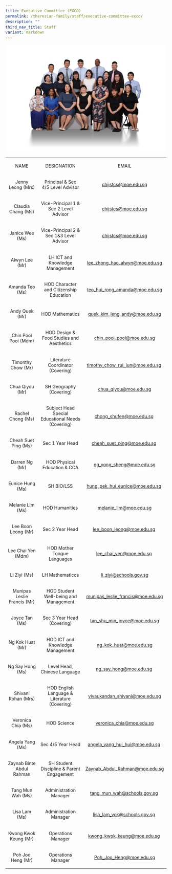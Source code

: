 ```yaml
---
title: Executive Committee (EXCO)
permalink: /theresian-family/staff/executive-committee-exco/
description: ""
third_nav_title: Staff
variant: markdown
---
```

<img src="/images/2023DepartmentPhotos/exco2023.jpg"><br>
<table width="787"><colgroup><col width="148"><col width="362"><col width="277"></colgroup>
<tbody>
<tr>
<td style="text-align: center;" width="148" height="20">
<p>NAME</p>
</td>
<td style="text-align: center;" width="362">
<p>DESIGNATION</p>
</td>
<td style="text-align: center;" width="277">
<p>EMAIL</p>
</td>
</tr>
<tr>
<td style="text-align: center;" width="148" height="40">
<p>Jenny Leong&nbsp;(Mrs)</p>
</td>
<td style="text-align: center;" width="362">
<p>Principal &amp; Sec 4/5 Level Advisor</p>
</td>
<td style="text-align: center;" width="277">
<p><a href="mailto:chijstcs@moe.edu.sg">chijstcs@moe.edu.sg</a></p>
</td>
</tr>
<tr>
<td style="text-align: center;" width="148" height="40">
<p>Claudia Chang (Ms)</p>
</td>
<td style="text-align: center;" width="362">
<p>Vice-Principal 1 &amp; Sec 2 Level Advisor</p>
</td>
<td style="text-align: center;" width="277">
<p><a href="mailto:chijstcs@moe.edu.sg" target="">chijstcs@moe.edu.sg</a></p>
</td>
</tr>
<tr>
<td style="text-align: center;" width="148" height="40">
<p>Janice Wee (Ms)</p>
</td>
<td style="text-align: center;" width="362">
<p>Vice-Principal 2 &amp; Sec 1&amp;3 Level Advisor</p>
</td>
<td style="text-align: center;" width="277">
<p><a href="mailto:chijstcs@moe.edu.sg" target="">chijstcs@moe.edu.sg</a></p>
</td>
</tr>
<tr>
<td style="text-align: center;" width="148" height="40">
<p>Alwyn Lee (Mr)</p>
</td>
<td style="text-align: center;" width="362">
<p>LH ICT and Knowledge Management</p>
</td>
<td style="text-align: center;" width="277">
<p><a href="mailto:lee_zhong_hao_alwyn@moe.edu.sg" target="">lee_zhong_hao_alwyn@moe.edu.sg</a></p>
</td>
</tr>
<tr>
<td style="text-align: center;" width="148" height="40">
<p>Amanda Teo (Ms)</p>
</td>
<td style="text-align: center;" width="362">
<p>HOD Character and Citizenship Education</p>
</td>
<td style="text-align: center;" width="277">
<p><a href="mailto:teo_hui_rong_amanda@moe.edu.sg" target="">teo_hui_rong_amanda@moe.edu.sg</a></p>
</td>
</tr>
<tr>
<td style="text-align: center;" width="148" height="40">
<p>Andy Quek (Mr)</p>
</td>
<td style="text-align: center;" width="362">
<p>HOD Mathematics</p>
</td>
<td style="text-align: center;" width="277">
<p><a href="mailto:quek_kim_leng_andy@moe.edu.sg" target="">quek_kim_leng_andy@moe.edu.sg</a></p>
</td>
</tr>
<tr>
<td style="text-align: center;" width="148" height="60">
<p>Chin Pooi Pooi (Mdm)</p>
</td>
<td style="text-align: center;" width="362">
<p>HOD Design &amp; Food Studies and Aesthetics</p>
</td>
<td style="text-align: center;" width="277">
<p><a href="mailto:chin_pooi_pooi@moe.edu.sg">chin_pooi_pooi@moe.edu.sg</a></p>
</td>
</tr>
<tr>
<td style="text-align: center;">
<p>Timonthy Chow (Mr)</p>
</td>
<td style="text-align: center;">
<p>Literature Coordinator (Covering)</p>
</td>
<td style="text-align: center;">
<p><a href="mailto:timothy_chow_rui_jun@moe.edu.sg" target="">timothy_chow_rui_jun@moe.edu.sg</a>&nbsp;</p>
</td>
</tr>
<tr>
<td style="text-align: center;">
<p>Chua Qiyou (Mr)</p>
</td>
<td style="text-align: center;">
<p>SH Geography (Covering)</p>
</td>
<td style="text-align: center;">
<p><a href="http://chua_qiyou@moe.edu.sg%20/" target="">chua_qiyou@moe.edu.sg</a></p>
</td>
</tr>
<tr>
<td style="text-align: center;">
<p>Rachel Chong (Ms)</p>
</td>
<td style="text-align: center;">
<p>Subject Head Special Educational Needs (Covering)</p>
</td>
<td style="text-align: center;">
<p><a href="mailto:chong_shufen@moe.edu.sg" target="">chong_shufen@moe.edu.sg</a>&nbsp;</p>
</td>
</tr>
<tr>
<td style="text-align: center;">
<p>Cheah Suet Ping (Ms)</p>
</td>
<td style="text-align: center;">
<p>Sec 1 Year Head</p>
</td>
<td style="text-align: center;">
<p><a href="mailto:cheah_suet_ping@moe.edu.sg" target="">cheah_suet_ping@moe.edu.sg</a>&nbsp;</p>
</td>
</tr>
<tr>
<td style="text-align: center;" width="148" height="40">
<p>Darren Ng (Mr)</p>
</td>
<td style="text-align: center;" width="362">
<p>HOD Physical Education &amp; CCA</p>
</td>
<td style="text-align: center;">
<p><a href="mailto:ng_yong_sheng@moe.edu.sg" target="">ng_yong_sheng@moe.edu.sg</a></p>
</td>
</tr>
<tr>
<td style="text-align: center;">
<p>Eunice Hung (Ms)</p>
</td>
<td style="text-align: center;">
<p>SH BIO/LSS</p>
</td>
<td style="text-align: center;">
<p><a href="mailto:hung_pek_hui_eunice@moe.edu.sg" target="">hung_pek_hui_eunice@moe.edu.sg</a>&nbsp;</p>
</td>
</tr>
<tr>
<td style="text-align: center;">
<p>Melanie Lim (Ms)</p>
</td>
<td style="text-align: center;">
<p>HOD Humanities</p>
</td>
<td style="text-align: center;">
<p><a href="mailto:melanie_lim@moe.edu.sg" target="">melanie_lim@moe.edu.sg</a></p>
</td>
</tr>
<tr>
<td style="text-align: center;">
<p>Lee Boon Leong (Mr)</p>
</td>
<td style="text-align: center;">
<p>Sec 2 Year Head</p>
</td>
<td style="text-align: center;">
<p><a href="mailto:lee_boon_leong@moe.edu.sg" target="">lee_boon_leong@moe.edu.sg</a>&nbsp;</p>
</td>
</tr>
<tr>
<td style="text-align: center;">
<p>Lee Chai Yen (Mdm)</p>
</td>
<td style="text-align: center;">
<p>HOD Mother Tongue Languages</p>
</td>
<td style="text-align: center;">
<p><a href="mailto:lee_chai_yen@moe.edu.sg" target="">lee_chai_yen@moe.edu.sg</a>&nbsp;</p>
</td>
</tr>
<tr>
<td style="text-align: center;">
<p>Li Ziyi (Ms)</p>
</td>
<td style="text-align: center;">
<p>LH Mathematiccs</p>
</td>
<td style="text-align: center;">
<p><a href="mailto:li_ziyi@schools.gov.sg" target="">li_ziyi@schools.gov.sg</a></p>
</td>
</tr>
<tr>
<td style="text-align: center;" width="148" height="40">
<p>Munipas Leslie Francis&nbsp;(Mr)</p>
</td>
<td style="text-align: center;" width="362">
<p>HOD Student Well-being and Management</p>
</td>
<td style="text-align: center;" width="277">
<p><a href="mailto:munipas_leslie_francis@moe.edu.sg">munipas_leslie_francis@moe.edu.sg</a></p>
</td>
</tr>
<tr>
<td style="text-align: center;" width="148" height="40">
<p>Joyce Tan (Ms)</p>
</td>
<td style="text-align: center;" width="362">
<p>Sec 3 Year Head (Covering)</p>
</td>
<td style="text-align: center;" width="277">
<p><a href="mailto:tan_shu_min_joyce@moe.edu.sg" target="">tan_shu_min_joyce@moe.edu.sg</a></p>
</td>
</tr>
<tr>
<td style="text-align: center;" width="148" height="40">
<p>Ng Kok Huat (Mr)</p>
</td>
<td style="text-align: center;" width="362">
<p>HOD ICT and Knowledge Management</p>
</td>
<td style="text-align: center;" width="277">
<p><a href="mailto:ng_kok_huat@moe.edu.sg">ng_kok_huat@moe.edu.sg</a></p>
</td>
</tr>
<tr>
<td style="text-align: center;">
<p>Ng Say Hong (Ms)</p>
</td>
<td style="text-align: center;">
<p>Level Head, Chinese Language</p>
</td>
<td style="text-align: center;">
<p><a href="mailto:ng_say_hong@moe.edu.sg" target="">ng_say_hong@moe.edu.sg</a>&nbsp;</p>
</td>
</tr>
<tr>
<td style="text-align: center;" width="148" height="40">
<p>Shivani Rohan (Mrs)</p>
</td>
<td style="text-align: center;" width="362">
<p>HOD English Language &amp; Literature (Covering)</p>
</td>
<td style="text-align: center;">
<p><a href="mailto:vivaukandan_shivani@moe.edu.sg" target="">vivaukandan_shivani@moe.edu.sg</a></p>
</td>
</tr>
<tr>
<td style="text-align: center;" width="148" height="40">
<p>Veronica Chia (Ms)</p>
</td>
<td style="text-align: center;" width="362">
<p>HOD Science</p>
</td>
<td style="text-align: center;">
<p><a href="mailto:veronica_chia@moe.edu.sg" target="">veronica_chia@moe.edu.sg</a></p>
</td>
</tr>
<tr>
<td style="text-align: center;">
<p>Angela Yang (Ms)</p>
</td>
<td style="text-align: center;">
<p>Sec 4/5 Year Head</p>
</td>
<td style="text-align: center;">
<p><a href="mailto:angela_yang_hui_hui@moe.edu.sg" target="">angela_yang_hui_hui@moe.edu.sg</a>&nbsp;</p>
</td>
</tr>
<tr>
<td style="text-align: center;">
<p>Zaynab Binte Abdul Rahman</p>
</td>
<td style="text-align: center;">
<p>SH Student Discipline &amp; Parent Engagement</p>
</td>
<td style="text-align: center;">
<p><a href="mailto:Zaynab_Abdul_Rahman@moe.edu.sg" target="">Zaynab_Abdul_Rahman@moe.edu.sg</a></p>
</td>
</tr>
<tr>
<td style="text-align: center;">
<p>Tang Mun Wah (Ms)</p>
</td>
<td style="text-align: center;">
<p>Administration Manager </p>
</td>
<td style="text-align: center;">
<p><a href="mailto:tang_mun_wah@schools.gov.sg" target="">tang_mun_wah@schools.gov.sg</a>&nbsp;</p>
</td>
</tr>
<tr>
<td style="text-align: center;">
<p>Lisa Lam (Ms)</p>
</td>
<td style="text-align: center;">
<p>Administration Manager </p>
</td>
<td style="text-align: center;">
<p><a href="mailto:lisa_lam_yok@schools.gov.sg" target="">lisa_lam_yok@schools.gov.sg</a>&nbsp;</p>
</td>
</tr>
	<tr>
<td style="text-align: center;">
<p>Kwong Kwok Keung (Mr)</p>
</td>
<td style="text-align: center;">
<p>Operations Manager </p>
</td>
<td style="text-align: center;">
<p><a href="mailto:kwong_kwok_keung@moe.edu.sg" target="">kwong_kwok_keung@moe.edu.sg</a>&nbsp;</p>
</td>
</tr>
<tr>
<td style="text-align: center;">
<p>Poh Joo Heng (Mr)</p>
</td>
<td style="text-align: center;">
<p>Operations Manager </p>
</td>
<td style="text-align: center;">
<p><a href="mailto:Poh_Joo_Heng@moe.edu.sg" target="">Poh_Joo_Heng@moe.edu.sg</a></p>
</td>
</tr>
</tbody>
</table>